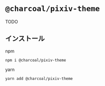 # `@charcoal/pixiv-theme`

TODO

## インストール

npm

```
npm i @charcoal/pixiv-theme
```

yarn

```
yarn add @charcoal/pixiv-theme
```
